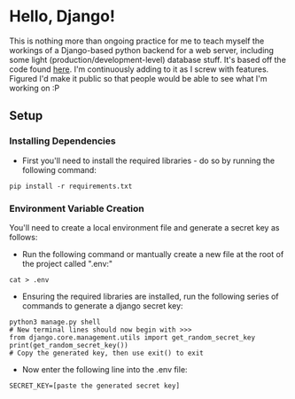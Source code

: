 # Hello, Django!

This is nothing more than ongoing practice for me to teach myself the workings of a Django-based python backend for a web server, including some light (production/development-level) database stuff. It's based off the code found [here](https://code.visualstudio.com/docs/python/tutorial-django). I'm continuously adding to it as I screw with features. Figured I'd make it public so that people would be able to see what I'm working on :P

## Setup

### Installing Dependencies

- First you'll need to install the required libraries - do so by running the following command:

``` {.sh}
pip install -r requirements.txt
```

### Environment Variable Creation

You'll need to create a local environment file and generate a secret key as follows:

- Run the following command or mantually create a new file at the root of the project called ".env:"

```{.sh}
cat > .env
```

- Ensuring the required libraries are installed, run the following series of commands to generate a django secret key:

```{.sh}
python3 manage.py shell
# New terminal lines should now begin with >>> 
from django.core.management.utils import get_random_secret_key
print(get_random_secret_key())
# Copy the generated key, then use exit() to exit
```

- Now enter the following line into the .env file:

```{.py}
SECRET_KEY=[paste the generated secret key]
```
